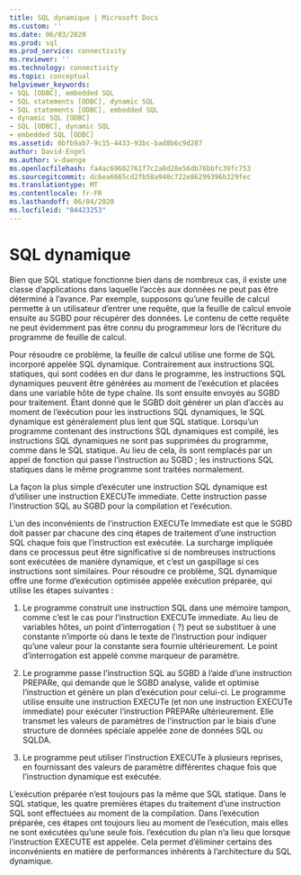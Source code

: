 ```yaml
---
title: SQL dynamique | Microsoft Docs
ms.custom: ''
ms.date: 06/03/2020
ms.prod: sql
ms.prod_service: connectivity
ms.reviewer: ''
ms.technology: connectivity
ms.topic: conceptual
helpviewer_keywords:
- SQL [ODBC], embedded SQL
- SQL statements [ODBC], dynamic SQL
- SQL statements [ODBC], embedded SQL
- dynamic SQL [ODBC]
- SQL [ODBC], dynamic SQL
- embedded SQL [ODBC]
ms.assetid: 0bfb9ab7-9c15-4433-93bc-bad8b6c9d287
author: David-Engel
ms.author: v-daenge
ms.openlocfilehash: fa4ac69602761f7c2a8d28e56db76bbfc39fc753
ms.sourcegitcommit: dc6ea6665cd2fb58a940c722e86299396b329fec
ms.translationtype: MT
ms.contentlocale: fr-FR
ms.lasthandoff: 06/04/2020
ms.locfileid: "84423253"
---
```

# <a name="dynamic-sql"></a>SQL dynamique
Bien que SQL statique fonctionne bien dans de nombreux cas, il existe une classe d’applications dans laquelle l’accès aux données ne peut pas être déterminé à l’avance. Par exemple, supposons qu’une feuille de calcul permette à un utilisateur d’entrer une requête, que la feuille de calcul envoie ensuite au SGBD pour récupérer des données. Le contenu de cette requête ne peut évidemment pas être connu du programmeur lors de l’écriture du programme de feuille de calcul.  
  
 Pour résoudre ce problème, la feuille de calcul utilise une forme de SQL incorporé appelée SQL dynamique. Contrairement aux instructions SQL statiques, qui sont codées en dur dans le programme, les instructions SQL dynamiques peuvent être générées au moment de l’exécution et placées dans une variable hôte de type chaîne. Ils sont ensuite envoyés au SGBD pour traitement. Étant donné que le SGBD doit générer un plan d’accès au moment de l’exécution pour les instructions SQL dynamiques, le SQL dynamique est généralement plus lent que SQL statique. Lorsqu’un programme contenant des instructions SQL dynamiques est compilé, les instructions SQL dynamiques ne sont pas supprimées du programme, comme dans le SQL statique. Au lieu de cela, ils sont remplacés par un appel de fonction qui passe l’instruction au SGBD ; les instructions SQL statiques dans le même programme sont traitées normalement.  
  
 La façon la plus simple d’exécuter une instruction SQL dynamique est d’utiliser une instruction EXECUTe immediate. Cette instruction passe l’instruction SQL au SGBD pour la compilation et l’exécution.  
  
 L’un des inconvénients de l’instruction EXECUTe Immediate est que le SGBD doit passer par chacune des cinq étapes de traitement d’une instruction SQL chaque fois que l’instruction est exécutée. La surcharge impliquée dans ce processus peut être significative si de nombreuses instructions sont exécutées de manière dynamique, et c’est un gaspillage si ces instructions sont similaires. Pour résoudre ce problème, SQL dynamique offre une forme d’exécution optimisée appelée exécution préparée, qui utilise les étapes suivantes :  
  
1.  Le programme construit une instruction SQL dans une mémoire tampon, comme c’est le cas pour l’instruction EXECUTe immediate. Au lieu de variables hôtes, un point d’interrogation ( ?) peut se substituer à une constante n’importe où dans le texte de l’instruction pour indiquer qu’une valeur pour la constante sera fournie ultérieurement. Le point d’interrogation est appelé comme marqueur de paramètre.  
  
2.  Le programme passe l’instruction SQL au SGBD à l’aide d’une instruction PREPARe, qui demande que le SGBD analyse, valide et optimise l’instruction et génère un plan d’exécution pour celui-ci. Le programme utilise ensuite une instruction EXECUTe (et non une instruction EXECUTe immediate) pour exécuter l’instruction PREPARe ultérieurement. Elle transmet les valeurs de paramètres de l’instruction par le biais d’une structure de données spéciale appelée zone de données SQL ou SQLDA.  
  
3.  Le programme peut utiliser l’instruction EXECUTe à plusieurs reprises, en fournissant des valeurs de paramètre différentes chaque fois que l’instruction dynamique est exécutée.  
  
 L’exécution préparée n’est toujours pas la même que SQL statique. Dans le SQL statique, les quatre premières étapes du traitement d’une instruction SQL sont effectuées au moment de la compilation. Dans l’exécution préparée, ces étapes ont toujours lieu au moment de l’exécution, mais elles ne sont exécutées qu’une seule fois. l’exécution du plan n’a lieu que lorsque l’instruction EXECUTE est appelée. Cela permet d’éliminer certains des inconvénients en matière de performances inhérents à l’architecture du SQL dynamique.
